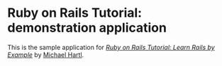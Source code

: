 # Ruby on Rails Tutorial: demonstration application

This is the sample application for
[*Ruby on Rails Tutorial: Learn Rails by Example*](http://railstutorial.org/) 
by [Michael Hartl](http://michaelhartl.com/).
